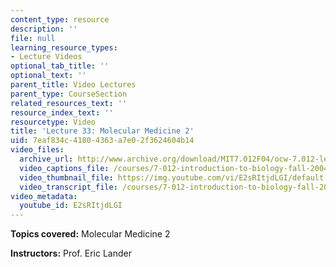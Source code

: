 ```yaml
---
content_type: resource
description: ''
file: null
learning_resource_types:
- Lecture Videos
optional_tab_title: ''
optional_text: ''
parent_title: Video Lectures
parent_type: CourseSection
related_resources_text: ''
resource_index_text: ''
resourcetype: Video
title: 'Lecture 33: Molecular Medicine 2'
uid: 7eaf834c-4180-4363-a7e0-2f3624604b14
video_files:
  archive_url: http://www.archive.org/download/MIT7.012F04/ocw-7.012-lec33-03dec2004-220k.mp4
  video_captions_file: /courses/7-012-introduction-to-biology-fall-2004/282cea358cb858608e7420f1c0429609_E2sRItjdLGI.vtt
  video_thumbnail_file: https://img.youtube.com/vi/E2sRItjdLGI/default.jpg
  video_transcript_file: /courses/7-012-introduction-to-biology-fall-2004/379ddec3a8ccfb7ac78c65b0acacfe44_E2sRItjdLGI.pdf
video_metadata:
  youtube_id: E2sRItjdLGI
---
```


**Topics covered:** Molecular Medicine 2

**Instructors:** Prof. Eric Lander